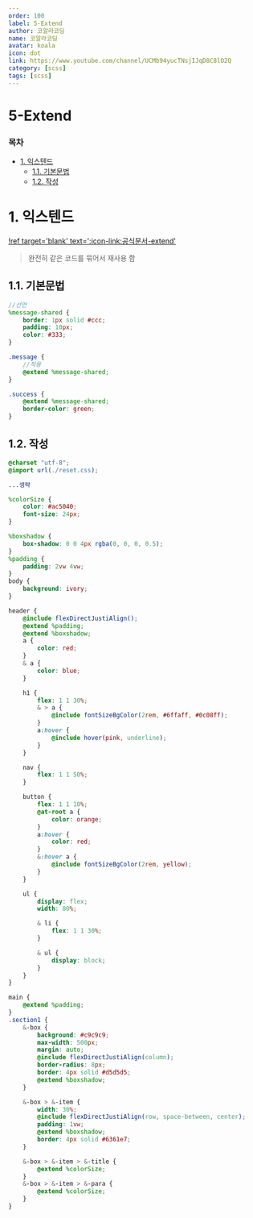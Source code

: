 ```yaml
---
order: 100
label: 5-Extend
author: 코알라코딩
name: 코알라코딩
avatar: koala
icon: dot
link: https://www.youtube.com/channel/UCMb94yucTNsjIJqD8C8lO2Q
category: [scss]
tags: [scss]
---
```


# 5-Extend <!-- omit in toc -->

### 목차 <!-- omit in toc -->
- [1. 익스텐드](#1-익스텐드)
	- [1.1. 기본문법](#11-기본문법)
	- [1.2. 작성](#12-작성)

# 1. 익스텐드

[!ref target='blank' text=':icon-link:공식문서-extend'](https://sass-lang.com/guide/#extend-inheritance)

> 완전히 같은 코드를 묶어서 재사용 함

## 1.1. 기본문법

```scss
//선언
%message-shared {
	border: 1px solid #ccc;
	padding: 10px;
	color: #333;
}

.message {
	//적용
	@extend %message-shared;
}

.success {
	@extend %message-shared;
	border-color: green;
}
```

## 1.2. 작성

```scss #6-16,23,24,84,91,96,99
@charset "utf-8";
@import url(./reset.css);

...생략

%colorSize {
	color: #ac5040;
	font-size: 24px;
}

%boxshadow {
	box-shadow: 0 0 4px rgba(0, 0, 0, 0.5);
}
%padding {
	padding: 2vw 4vw;
}
body {
	background: ivory;
}

header {
	@include flexDirectJustiAlign();
	@extend %padding;
	@extend %boxshadow;
	a {
		color: red;
	}
	& a {
		color: blue;
	}

	h1 {
		flex: 1 1 30%;
		& > a {
			@include fontSizeBgColor(2rem, #6ffaff, #0c08ff);
		}
		a:hover {
			@include hover(pink, underline);
		}
	}

	nav {
		flex: 1 1 50%;
	}

	button {
		flex: 1 1 10%;
		@at-root a {
			color: orange;
		}
		a:hover {
			color: red;
		}
		&:hover a {
			@include fontSizeBgColor(2rem, yellow);
		}
	}

	ul {
		display: flex;
		width: 80%;

		& li {
			flex: 1 1 30%;
		}

		& ul {
			display: block;
		}
	}
}

main {
	@extend %padding;
}
.section1 {
	&-box {
		background: #c9c9c9;
		max-width: 500px;
		margin: auto;
		@include flexDirectJustiAlign(column);
		border-radius: 8px;
		border: 4px solid #d5d5d5;
		@extend %boxshadow;
	}

	&-box > &-item {
		width: 30%;
		@include flexDirectJustiAlign(row, space-between, center);
		padding: 1vw;
		@extend %boxshadow;
		border: 4px solid #6361e7;
	}

	&-box > &-item > &-title {
		@extend %colorSize;
	}
	&-box > &-item > &-para {
		@extend %colorSize;
	}
}
```
